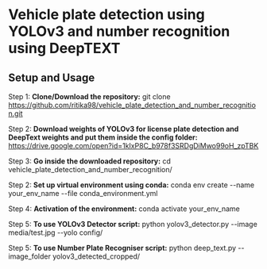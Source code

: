 # Vehicle plate detection using YOLOv3 and number recognition using DeepTEXT


## Setup and Usage

Step 1:
__Clone/Download the repository:__
git clone https://github.com/ritika98/vehicle_plate_detection_and_number_recognition.git

Step 2:
__Download weights of YOLOv3 for license plate detection and DeepText weights and put them inside the config folder:__
https://drive.google.com/open?id=1kIxP8C_b978f3SRDgDiMwo99oH_zpTBK

Step 3:
__Go inside the downloaded repository:__
		cd vehicle_plate_detection_and_number_recognition/

Step 2: 
__Set up virtual environment using conda:__
		conda env create --name your_env_name --file conda_environment.yml
         
Step 4: 
__Activation of the environment:__
		conda activate your_env_name
           
Step 5: 
__To use YOLOv3 Detector script:__
python yolov3_detector.py --image media/test.jpg --yolo config/

Step 5: 
__To use Number Plate Recogniser script:__
python deep_text.py --image_folder yolov3_detected_cropped/ 

